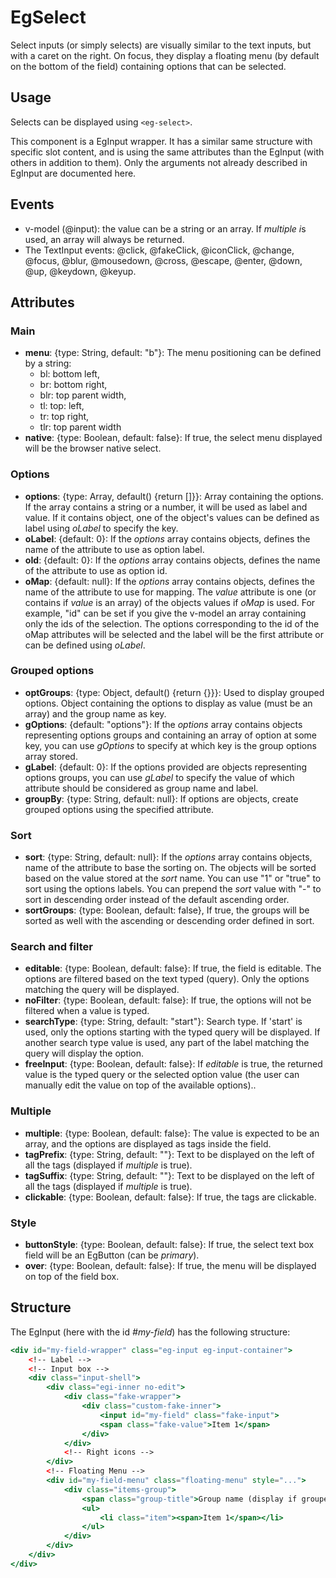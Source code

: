 # EgSelect

Select inputs (or simply selects) are visually similar to the text inputs, but with a caret on the right. On focus, they display a floating menu (by default on the bottom of the field) containing options that can be selected.

## Usage

Selects can be displayed using `<eg-select>`.

This component is a EgInput wrapper. It has a similar same structure with specific slot content, and is using the same attributes than the EgInput (with others in addition to them). Only the arguments not already described in EgInput are documented here.

## Events

- v-model (@input): the value can be a string or an array. If *multiple i*s used, an array will always be returned.
- The TextInput events: @click, @fakeClick, @iconClick, @change, @focus, @blur, @mousedown, @cross, @escape, @enter, @down, @up, @keydown, @keyup.

## Attributes

### Main

- **menu**: {type: String, default: "b"}: The menu positioning can be defined by a string:
    - bl: bottom left,
    - br: bottom right,
    - blr: top parent width,
    - tl: top: left,
    - tr: top right,
    - tlr: top parent width
- **native**: {type: Boolean, default: false}: If true, the select menu displayed will be the browser native select.

### Options

- **options**: {type: Array, default() {return []}}: Array containing the options. If the array contains a string or a number, it will be used as label and value. If it contains object, one of the object's values can be defined as label using *oLabel* to specify the key.
- **oLabel**: {default: 0}: If the *options* array contains objects, defines the name of the attribute to use as option label.
- **oId**: {default: 0}: If the *options* array contains objects, defines the name of the attribute to use as option id.
- **oMap**: {default: null}:  If the *options* array contains objects, defines the name of the attribute to use for mapping. The *value* attribute is one (or contains if *value* is an array) of the objects values if *oMap* is used. For example, "id" can be set if you give the v-model an array containing only the ids of the selection. The options corresponding to the id of the oMap attributes will be selected and the label will be the first attribute or can be defined using *oLabel*.

### Grouped options

- **optGroups**: {type: Object, default() {return {}}}: Used to display grouped options. Object containing the options to display as value (must be an array) and the group name as key.
- **gOptions**: {default: "options"}: If the *options* array contains objects representing options groups and containing an array of option at some key, you can use *gOptions* to specify at which key is the group options array stored.
- **gLabel**: {default: 0}: If the options provided are objects representing options groups, you can use *gLabel* to specify the value of which attribute should be considered as group name and label.
- **groupBy**: {type: String, default: null}: If options are objects, create grouped options using the specified attribute.

### Sort

- **sort**: {type: String, default: null}:  If the *options* array contains objects, name of the attribute to base the sorting on. The objects will be sorted based on the value stored at the *sort* name. You can use "1" or "true" to sort using the options labels. You can prepend the *sort* value with "-" to sort in descending order instead of the default ascending order.
- **sortGroups**: {type: Boolean, default: false}, If true, the groups will be sorted as well with the ascending or descending order defined in sort.

### Search and filter

- **editable**: {type: Boolean, default: false}: If true, the field is editable. The options are filtered based on the text typed (query). Only the options matching the query will be displayed.
- **noFilter**: {type: Boolean, default: false}: If true, the options will not be filtered when a value is typed.
- **searchType**: {type: String, default: "start"}: Search type. If 'start' is used, only the options starting with the typed query will be displayed. If another search type value is used, any part of the label matching the query will display the option.
- **freeInput**: {type: Boolean, default: false}: If *editable* is true, the returned value is the typed query or the selected option value (the user can manually edit the value on top of the available options)..

### Multiple

- **multiple**: {type: Boolean, default: false}: The value is expected to be an array, and the options are displayed as tags inside the field.
- **tagPrefix**: {type: String, default: ""}: Text to be displayed on the left of all the tags (displayed if *multiple* is true).
- **tagSuffix**: {type: String, default: ""}: Text to be displayed on the left of all the tags (displayed if *multiple* is true).
- **clickable**: {type: Boolean, default: false}: If true, the tags are clickable.

### Style

- **buttonStyle**: {type: Boolean, default: false}: If true, the select text box field will be an EgButton (can be *primary*).
- **over**: {type: Boolean, default: false}: If true, the menu will be displayed on top of the field box.

## Structure

The EgInput (here with the id *#my-field*) has the following structure:

```jsx
<div id="my-field-wrapper" class="eg-input eg-input-container">
	<!-- Label -->
	<!-- Input box -->
	<div class="input-shell">
		<div class="egi-inner no-edit">
			<div class="fake-wrapper">
				<div class="custom-fake-inner">
					<input id="my-field" class="fake-input"> 
					<span class="fake-value">Item 1</span>
				</div>
			</div>
			<!-- Right icons -->
		</div> 
		<!-- Floating Menu -->
		<div id="my-field-menu" class="floating-menu" style="...">
			<div class="items-group">
				<span class="group-title">Group name (display if grouped)</span>
				<ul>
					<li class="item"><span>Item 1</span></li>
				</ul>
			</div>
		</div>
	</div>
</div>
```